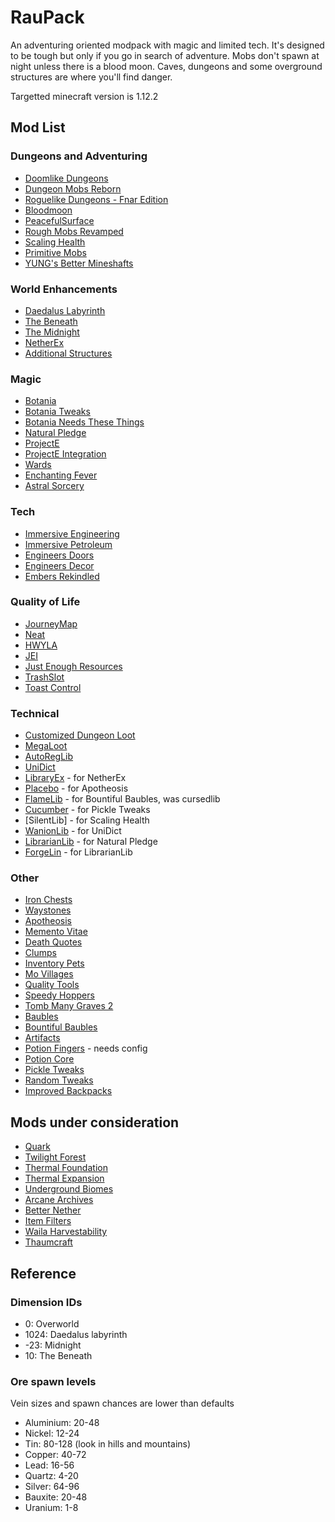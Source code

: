 # RauPack

An adventuring oriented modpack with magic and limited tech. It's designed to be tough but only if you go in search
of adventure. Mobs don't spawn at night unless there is a blood moon. Caves, dungeons and some overground structures 
are where you'll find danger.

Targetted minecraft version is 1.12.2


## Mod List

### Dungeons and Adventuring

 - [Doomlike Dungeons](https://www.curseforge.com/minecraft/mc-mods/project-74246) 
 - [Dungeon Mobs Reborn](https://www.curseforge.com/minecraft/mc-mods/dungeon-mobs-reborn)
 - [Roguelike Dungeons - Fnar Edition](https://www.curseforge.com/minecraft/mc-mods/roguelike-dungeons-fnar-edition)
 - [Bloodmoon](https://www.curseforge.com/minecraft/mc-mods/bloodmoon)
 - [PeacefulSurface](https://www.curseforge.com/minecraft/mc-mods/peacefulsurface)
 - [Rough Mobs Revamped](https://www.curseforge.com/minecraft/mc-mods/rough-mobs-revamped)
 - [Scaling Health](https://www.curseforge.com/minecraft/mc-mods/scaling-health)
 - [Primitive Mobs](https://www.curseforge.com/minecraft/mc-mods/primitive-mobs)
 - [YUNG's Better Mineshafts](https://www.curseforge.com/minecraft/mc-mods/yungs-better-mineshafts-forge)

### World Enhancements

 - [Daedalus Labyrinth](https://www.curseforge.com/minecraft/mc-mods/daedalus-labyrinth)
 - [The Beneath](https://www.curseforge.com/minecraft/mc-mods/the-beneath)
 - [The Midnight](https://www.curseforge.com/minecraft/mc-mods/the-midnight)
 - [NetherEx](https://www.curseforge.com/minecraft/mc-mods/netherex)
 - [Additional Structures](https://www.curseforge.com/minecraft/mc-mods/additional-structures)

### Magic

 - [Botania](https://www.curseforge.com/minecraft/mc-mods/botania)
 - [Botania Tweaks](https://www.curseforge.com/minecraft/mc-mods/botania-tweaks)
 - [Botania Needs These Things](https://www.curseforge.com/minecraft/mc-mods/botania-needs-these-things)
 - [Natural Pledge](https://www.curseforge.com/minecraft/mc-mods/natural-pledge)
 - [ProjectE](https://www.curseforge.com/minecraft/mc-mods/projecte)
 - [ProjectE Integration](https://www.curseforge.com/minecraft/mc-mods/projecte-integration)
 - [Wards](https://www.curseforge.com/minecraft/mc-mods/wards)
 - [Enchanting Fever](https://www.curseforge.com/minecraft/mc-mods/enchanting-fever)
 - [Astral Sorcery](https://www.curseforge.com/minecraft/mc-mods/astral-sorcery)

### Tech

 - [Immersive Engineering](https://www.curseforge.com/minecraft/mc-mods/immersive-engineering)
 - [Immersive Petroleum](https://www.curseforge.com/minecraft/mc-mods/immersive-petroleum)
 - [Engineers Doors](https://www.curseforge.com/minecraft/mc-mods/engineers-doors)
 - [Engineers Decor](https://www.curseforge.com/minecraft/mc-mods/engineers-decor)
 - [Embers Rekindled](https://www.curseforge.com/minecraft/mc-mods/embers-rekindled)

### Quality of Life

 - [JourneyMap](https://www.curseforge.com/minecraft/mc-mods/journeymap)
 - [Neat](https://www.curseforge.com/minecraft/mc-mods/neat)
 - [HWYLA](https://www.curseforge.com/minecraft/mc-mods/hwyla)
 - [JEI](https://www.curseforge.com/minecraft/mc-mods/jei)
 - [Just Enough Resources](https://www.curseforge.com/minecraft/mc-mods/just-enough-resources-jer)
 - [TrashSlot](https://www.curseforge.com/minecraft/mc-mods/trashslot)
 - [Toast Control](https://www.curseforge.com/minecraft/mc-mods/toast-control)

### Technical

 - [Customized Dungeon Loot](https://www.curseforge.com/minecraft/mc-mods/customized-dungeon-loot)
 - [MegaLoot](https://www.curseforge.com/minecraft/mc-mods/megaloot)
 - [AutoRegLib](https://www.curseforge.com/minecraft/mc-mods/autoreglib)
 - [UniDict](https://www.curseforge.com/minecraft/mc-mods/unidict)
 - [LibraryEx](https://www.curseforge.com/minecraft/mc-mods/libraryex) - for NetherEx
 - [Placebo](https://www.curseforge.com/minecraft/mc-mods/placebo) - for Apotheosis
 - [FlameLib](https://www.curseforge.com/minecraft/mc-mods/flamelib) - for Bountiful Baubles, was cursedlib
 - [Cucumber](https://www.curseforge.com/minecraft/mc-mods/cucumber) - for Pickle Tweaks
 - [SilentLib] - for Scaling Health
 - [WanionLib](https://www.curseforge.com/minecraft/mc-mods/wanionlib) - for UniDict
 - [LibrarianLib](https://www.curseforge.com/minecraft/mc-mods/librarianlib) - for Natural Pledge
 - [ForgeLin](https://www.curseforge.com/minecraft/mc-mods/shadowfacts-forgelin) - for LibrarianLib

### Other
 
 - [Iron Chests](https://www.curseforge.com/minecraft/mc-mods/iron-chests)
 - [Waystones](https://www.curseforge.com/minecraft/mc-mods/waystones)
 - [Apotheosis](https://www.curseforge.com/minecraft/mc-mods/apotheosis)
 - [Memento Vitae](https://www.curseforge.com/minecraft/mc-mods/memento-vitae)
 - [Death Quotes](https://www.curseforge.com/minecraft/mc-mods/deathquotes-death-quotes)
 - [Clumps](https://www.curseforge.com/minecraft/mc-mods/clumps)
 - [Inventory Pets](https://www.curseforge.com/minecraft/mc-mods/inventory-pets)
 - [Mo Villages](https://www.curseforge.com/minecraft/mc-mods/mo-villages)
 - [Quality Tools](https://www.curseforge.com/minecraft/mc-mods/quality-tools)
 - [Speedy Hoppers](https://www.curseforge.com/minecraft/mc-mods/speedy-hoppers)
 - [Tomb Many Graves 2](https://www.curseforge.com/minecraft/mc-mods/tomb-many-graves-2)
 - [Baubles](https://www.curseforge.com/minecraft/mc-mods/baubles)
 - [Bountiful Baubles](https://www.curseforge.com/minecraft/mc-mods/bountifulbaubles)
 - [Artifacts](https://www.curseforge.com/minecraft/mc-mods/artifacts)
 - [Potion Fingers](https://www.curseforge.com/minecraft/mc-mods/potion-fingers) - needs config
 - [Potion Core](https://www.curseforge.com/minecraft/mc-mods/potion-core)
 - [Pickle Tweaks](https://www.curseforge.com/minecraft/mc-mods/pickle-tweaks)
 - [Random Tweaks](https://www.curseforge.com/minecraft/mc-mods/randomtweaks)
 - [Improved Backpacks](https://www.curseforge.com/minecraft/mc-mods/improvedbackpacks)

## Mods under consideration

 - [Quark](https://www.curseforge.com/minecraft/mc-mods/quark)
 - [Twilight Forest](https://www.curseforge.com/minecraft/mc-mods/the-twilight-forest)
 - [Thermal Foundation](http://www.curse.com/mc-mods/minecraft/222880-thermal-foundation)
 - [Thermal Expansion](https://www.curseforge.com/minecraft/mc-mods/thermal-expansion)
 - [Underground Biomes](https://www.curseforge.com/minecraft/mc-mods/underground-biomes)
 - [Arcane Archives](https://www.curseforge.com/minecraft/mc-mods/arcane-archives)
 - [Better Nether](https://www.curseforge.com/minecraft/mc-mods/betternether)
 - [Item Filters](https://www.curseforge.com/minecraft/mc-mods/item-filters)
 - [Waila Harvestability](https://www.curseforge.com/minecraft/mc-mods/waila-harvestability)
 - [Thaumcraft](https://www.curseforge.com/minecraft/mc-mods/thaumcraft)

## Reference

### Dimension IDs

 - 0: Overworld
 - 1024: Daedalus labyrinth
 - -23: Midnight
 - 10: The Beneath

### Ore spawn levels

Vein sizes and spawn chances are lower than defaults

 - Aluminium: 20-48
 - Nickel: 12-24
 - Tin: 80-128  (look in hills and mountains)
 - Copper: 40-72
 - Lead: 16-56
 - Quartz: 4-20
 - Silver: 64-96
 - Bauxite: 20-48
 - Uranium:  1-8
